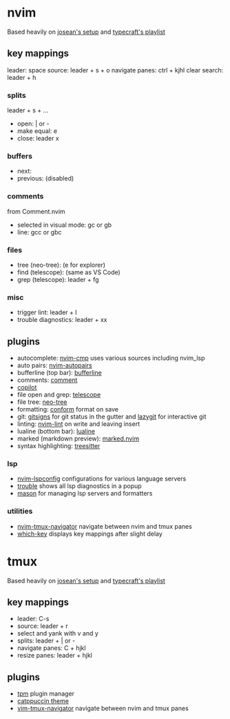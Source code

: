 # nvim

Based heavily on [josean's setup](https://bit.ly/4agkTyQ) and [typecraft's playlist](https://www.youtube.com/playlist?list=PLsz00TDipIffreIaUNk64KxTIkQaGguqn)

## key mappings

leader: space
source: leader + s + o
navigate panes: ctrl + kjhl
clear search: leader + h

### splits

leader + s + ...

- open: | or -
- make equal: e
- close: leader x

### buffers

- next: <C-n>
- previous: <C-p> (disabled)

### comments

from Comment.nvim

- selected in visual mode: gc or gb
- line: gcc or gbc

### files

- tree (neo-tree): <C-e> (e for explorer)
- find (telescope): <C-p> (same as VS Code)
- grep (telescope): leader + fg

### misc

- trigger lint: leader + l
- trouble diagnostics: leader + xx

## plugins

- autocomplete: [nvim-cmp](https://github.com/hrsh7th/nvim-cmp) uses various sources including nvim_lsp
- auto pairs: [nvim-autopairs](https://github.com/windwp/nvim-autopairs)
- bufferline (top bar): [bufferline](https://github.com/akinsho/bufferline.nvim)
- comments: [comment](https://github.com/numToStr/Comment.nvim)
- [copilot](https://github.com/github/copilot.vim)
- file open and grep: [telescope](https://github.com/nvim-telescope/telescope.nvim)
- file tree: [neo-tree](https://github.com/nvim-neo-tree/neo-tree.nvim)
- formatting: [conform](https://github.com/stevearc/conform.nvim) format on save
- git: [gitsigns](https://github.com/lewis6991/gitsigns.nvim) for git status in the gutter and [lazygit](https://github.com/kdheepak/lazygit.nvim) for interactive git
- linting: [nvim-lint](https://github.com/mfussenegger/nvim-lint) on write and leaving insert
- lualine (bottom bar): [lualine](https://github.com/nvim-lualine/lualine.nvim)
- marked (markdown preview): [marked.nvim](https://github.com/itspriddle/vim-marked)
- syntax highlighting: [treesitter](https://github.com/nvim-treesitter/nvim-treesitter?tab=readme-ov-file#quickstart)

### lsp

- [nvim-lspconfig](https://github.com/neovim/nvim-lspconfig) configurations for various language servers
- [trouble](https://github.com/folke/trouble.nvim) shows all lsp diagnostics in a popup
- [mason](https://github.com/williamboman/mason.nvim) for managing lsp servers and formatters

### utilities

- [nvim-tmux-navigator](https://github.com/christoomey/vim-tmux-navigator) navigate between nvim and tmux panes
- [which-key](https://github.com/folke/which-key.nvim) displays key mappings after slight delay

# tmux

Based heavily on [josean's setup](https://bit.ly/4agkTyQ) and [typecraft's playlist](https://www.youtube.com/playlist?list=PLsz00TDipIffreIaUNk64KxTIkQaGguqn)

## key mappings

- leader: C-s
- source: leader + r
- select and yank with v and y
- splits: leader + | or -
- navigate panes: C + hjkl
- resize panes: leader + hjkl

## plugins

- [tpm](https://github.com/tmux-plugins/tpm) plugin manager
- [catppuccin theme](https://github.com/catppuccin/tmux)
- [vim-tmux-navigator](https://github.com/christoomey/vim-tmux-navigator) navigate between nvim and tmux panes

